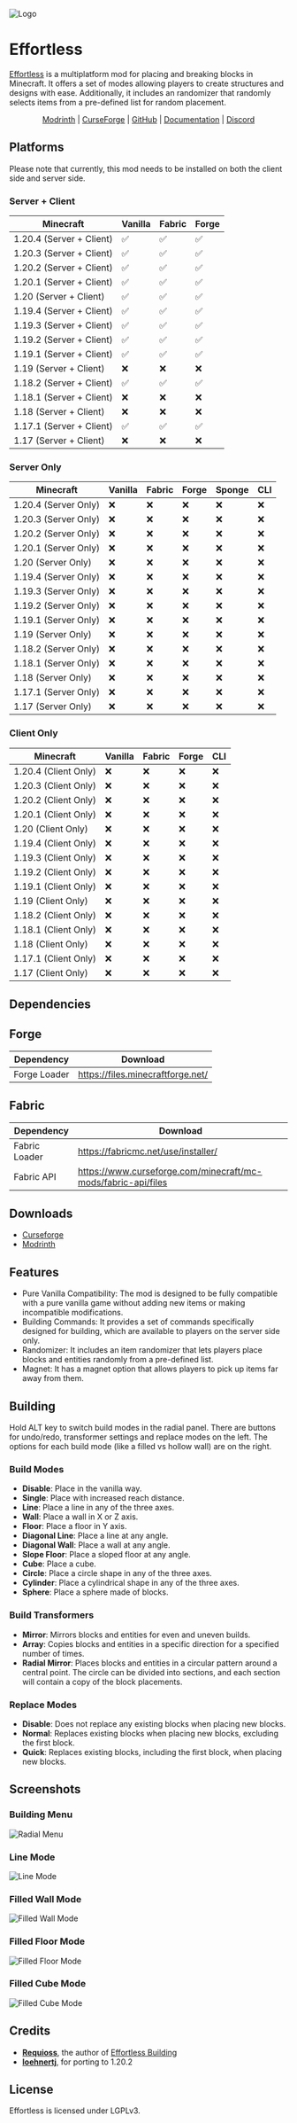 ![Logo](assets/logo.png)

# Effortless

[Effortless]() is a multiplatform mod for placing and breaking blocks in Minecraft. It offers a set of modes allowing
players to create structures and designs with ease. Additionally, it includes an randomizer that randomly selects items
from a pre-defined list for random placement.


<div style="text-align: center">
    <a href="https://modrinth.com/mod/effortless">Modrinth</a>
    <span> | </span>
    <a href="https://www.curseforge.com/minecraft/mc-mods/effortless">CurseForge</a>
    <span> | </span>
    <a href="https://github.com/huskcasaca/effortless">GitHub</a>
    <span> | </span>
    <a href="https://github.com/huskcasaca/effortless/wiki">Documentation</a>
    <span> | </span>
    <a href="https://discord.com/invite">Discord</a>
</div>

## Platforms

Please note that currently, this mod needs to be installed on both the client side and server side.

### Server + Client

| Minecraft                | Vanilla | Fabric | Forge |
|--------------------------|---------|--------|-------|
| 1.20.4 (Server + Client) | ✅       | ✅      | ✅     |
| 1.20.3 (Server + Client) | ✅       | ✅      | ✅     |
| 1.20.2 (Server + Client) | ✅       | ✅      | ✅     |
| 1.20.1 (Server + Client) | ✅       | ✅      | ✅     |
| 1.20 (Server + Client)   | ✅       | ✅      | ✅     |
| 1.19.4 (Server + Client) | ✅       | ✅      | ✅     |
| 1.19.3 (Server + Client) | ✅       | ✅      | ✅     |
| 1.19.2 (Server + Client) | ✅       | ✅      | ✅     |
| 1.19.1 (Server + Client) | ✅       | ✅      | ✅     |
| 1.19 (Server + Client)   | ❌       | ❌      | ❌     |
| 1.18.2 (Server + Client) | ✅       | ✅      | ✅     |
| 1.18.1 (Server + Client) | ❌       | ❌      | ❌     |
| 1.18 (Server + Client)   | ❌       | ❌      | ❌     |
| 1.17.1 (Server + Client) | ✅       | ✅      | ✅     |
| 1.17 (Server + Client)   | ❌       | ❌      | ❌     |

### Server Only

| Minecraft            | Vanilla | Fabric | Forge | Sponge | CLI |
|----------------------|---------|--------|-------|--------|-----|
| 1.20.4 (Server Only) | ❌       | ❌      | ❌     | ❌      | ❌   |
| 1.20.3 (Server Only) | ❌       | ❌      | ❌     | ❌      | ❌   |
| 1.20.2 (Server Only) | ❌       | ❌      | ❌     | ❌      | ❌   |
| 1.20.1 (Server Only) | ❌       | ❌      | ❌     | ❌      | ❌   |
| 1.20 (Server Only)   | ❌       | ❌      | ❌     | ❌      | ❌   |
| 1.19.4 (Server Only) | ❌       | ❌      | ❌     | ❌      | ❌   |
| 1.19.3 (Server Only) | ❌       | ❌      | ❌     | ❌      | ❌   |
| 1.19.2 (Server Only) | ❌       | ❌      | ❌     | ❌      | ❌   |
| 1.19.1 (Server Only) | ❌       | ❌      | ❌     | ❌      | ❌   |
| 1.19 (Server Only)   | ❌       | ❌      | ❌     | ❌      | ❌   |
| 1.18.2 (Server Only) | ❌       | ❌      | ❌     | ❌      | ❌   |
| 1.18.1 (Server Only) | ❌       | ❌      | ❌     | ❌      | ❌   |
| 1.18 (Server Only)   | ❌       | ❌      | ❌     | ❌      | ❌   |
| 1.17.1 (Server Only) | ❌       | ❌      | ❌     | ❌      | ❌   |
| 1.17 (Server Only)   | ❌       | ❌      | ❌     | ❌      | ❌   |

### Client Only

| Minecraft            | Vanilla | Fabric | Forge | CLI |
|----------------------|---------|--------|-------|-----|
| 1.20.4 (Client Only) | ❌       | ❌      | ❌     | ❌   |
| 1.20.3 (Client Only) | ❌       | ❌      | ❌     | ❌   |
| 1.20.2 (Client Only) | ❌       | ❌      | ❌     | ❌   |
| 1.20.1 (Client Only) | ❌       | ❌      | ❌     | ❌   |
| 1.20 (Client Only)   | ❌       | ❌      | ❌     | ❌   |
| 1.19.4 (Client Only) | ❌       | ❌      | ❌     | ❌   |
| 1.19.3 (Client Only) | ❌       | ❌      | ❌     | ❌   |
| 1.19.2 (Client Only) | ❌       | ❌      | ❌     | ❌   |
| 1.19.1 (Client Only) | ❌       | ❌      | ❌     | ❌   |
| 1.19 (Client Only)   | ❌       | ❌      | ❌     | ❌   |
| 1.18.2 (Client Only) | ❌       | ❌      | ❌     | ❌   |
| 1.18.1 (Client Only) | ❌       | ❌      | ❌     | ❌   |
| 1.18 (Client Only)   | ❌       | ❌      | ❌     | ❌   |
| 1.17.1 (Client Only) | ❌       | ❌      | ❌     | ❌   |
| 1.17 (Client Only)   | ❌       | ❌      | ❌     | ❌   |

## Dependencies

## Forge

| Dependency   | Download                          |
|--------------|-----------------------------------|
| Forge Loader | https://files.minecraftforge.net/ |

## Fabric

| Dependency    | Download                                                      |
|---------------|---------------------------------------------------------------|
| Fabric Loader | https://fabricmc.net/use/installer/                           |
| Fabric API    | https://www.curseforge.com/minecraft/mc-mods/fabric-api/files |

## Downloads

- [Curseforge](https://www.curseforge.com/minecraft/mc-mods/effortless)
- [Modrinth](https://modrinth.com/mod/effortless)

## Features

- Pure Vanilla Compatibility: The mod is designed to be fully compatible with a pure vanilla game without adding new
  items or making incompatible modifications.
- Building Commands: It provides a set of commands specifically designed for building, which are available to players on
  the server side only.
- Randomizer: It includes an item randomizer that lets players place blocks and entities randomly from a pre-defined
  list.
- Magnet: It has a magnet option that allows players to pick up items far away from them.

## Building

Hold ALT key to switch build modes in the radial panel. There are buttons for undo/redo, transformer settings and
replace modes on the left. The options for each build mode (like a filled vs hollow wall) are on the right.

### Build Modes

- **Disable**: Place in the vanilla way.
- **Single**: Place with increased reach distance.
- **Line**: Place a line in any of the three axes.
- **Wall**: Place a wall in X or Z axis.
- **Floor**: Place a floor in Y axis.
- **Diagonal Line**: Place a line at any angle.
- **Diagonal Wall**: Place a wall at any angle.
- **Slope Floor**: Place a sloped floor at any angle.
- **Cube**: Place a cube.
- **Circle**: Place a circle shape in any of the three axes.
- **Cylinder**: Place a cylindrical shape in any of the three axes.
- **Sphere**: Place a sphere made of blocks.

### Build Transformers

- **Mirror**: Mirrors blocks and entities for even and uneven builds.
- **Array**: Copies blocks and entities in a specific direction for a specified number of times.
- **Radial Mirror**: Places blocks and entities in a circular pattern around a central point. The circle can be divided
  into sections, and each section will contain a copy of the block placements.

### Replace Modes

- **Disable**: Does not replace any existing blocks when placing new blocks.
- **Normal**: Replaces existing blocks when placing new blocks, excluding the first block.
- **Quick**: Replaces existing blocks, including the first block, when placing new blocks.

## Screenshots

### Building Menu

![Radial Menu](assets/screenshots/radial_menu.png)

### Line Mode

![Line Mode](assets/screenshots/line_mode.png)

### Filled Wall Mode

![Filled Wall Mode](assets/screenshots/filled_wall_mode.png)

### Filled Floor Mode

![Filled Floor Mode](assets/screenshots/filled_floor_mode.png)

### Filled Cube Mode

![Filled Cube Mode](assets/screenshots/filled_cube_mode.png)

## Credits

* **[Requioss](https://www.curseforge.com/members/requioss)**, the author
  of [Effortless Building](https://www.curseforge.com/minecraft/mc-mods/effortless-building)
* **[loehnertj](https://github.com/loehnertj)**, for porting to 1.20.2

## License

Effortless is licensed under LGPLv3.
